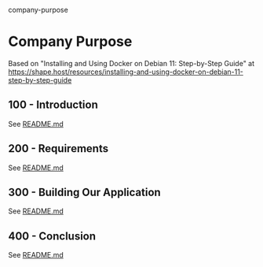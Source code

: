 company-purpose
# Company Purpose

Based on "Installing and Using Docker on Debian 11: Step-by-Step Guide" at https://shape.host/resources/installing-and-using-docker-on-debian-11-step-by-step-guide

## 100 - Introduction

See [README.md](./100/README.md)

## 200 - Requirements

See [README.md](./200/README.md)

## 300 - Building Our Application

See [README.md](./300/README.md)

## 400 - Conclusion

See [README.md](./400/README.md)
